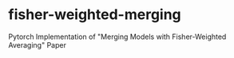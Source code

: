 # fisher-weighted-merging
Pytorch Implementation of "Merging Models with Fisher-Weighted Averaging" Paper

